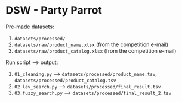 # DSW - Party Parrot

Pre-made datasets:
1. `datasets/processed/`
2. `datasets/raw/product_name.xlsx` (from the competition e-mail)
3. `datasets/raw/product_catalog.xlsx` (from the competition e-mail)

Run script --> output:
1. `01_cleaning.py` --> `datasets/processed/product_name.tsv`, `datasets/processed/product_catalog.tsv`
2. `02.lev_search.py` --> `datasets/processed/final_result.tsv`
3. `03.fuzzy_search.py` --> `datasets/processed/final_result_2.tsv`
